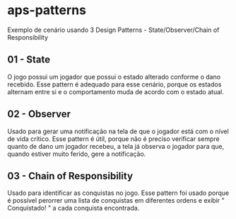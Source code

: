 # aps-patterns
Exemplo de cenário usando 3 Design Patterns - State/Observer/Chain of Responsibility

## 01 - State
O jogo possui um jogador que possui o estado alterado conforme o dano recebido.
Esse pattern é adequado para esse cenário, porque os estados alternam entre si e o comportamento muda de acordo com o estado atual.

## 02 - Observer 
Usado para gerar uma notificação na tela de que o jogador está com o nível de vida crítico.
Esse pattern é útil, porque não é preciso verificar sempre quanto de dano um jogador recebeu,
a tela já observa o jogador para que, quando estiver muito ferido, gere a notificação.

## 03 - Chain of Responsibility
Usado para identificar as conquistas no jogo. Esse pattern foi usado porque é possível
perorrer uma lista de conquistas em diferentes ordens e exibir " Conquistado! "
a cada conquista encontrada.